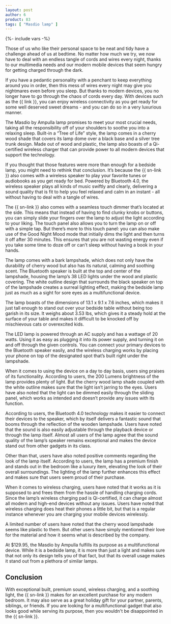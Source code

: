 ```yaml
---
layout: post
author: 6
product: 83
tags: [ "Masdio lamp" ]  
---
```


{%- include vars -%}

Those of us who like their personal space to be neat and tidy have a challenge ahead of us at bedtime. No matter how much we try, we now have to deal with an endless tangle of cords and wires every night, thanks to our multimedia needs and our modern mobile devices that seem hungry for getting charged through the dark.


If you have a pedantic personality with a penchant to keep everything around you in order, then this mess of wires every night may give you nightmares even before you sleep. But thanks to modern devices, you no longer have to go through the chaos of cords every day. With devices such as the {{ link }}, you can enjoy wireless connectivity as you get ready for some well deserved sweet dreams - and you can do so in a very luxurious manner.

The Masdio by Ampulla lamp promises to meet your most crucial needs, taking all the responsibility off of your shoulders to soothe you into a relaxing sleep. Built-in a “Tree of Life” style, the lamp comes in a cherry wood shade that covers its lamp dome over a black base and a silver tree trunk design. Made out of wood and plastic, the lamp also boasts of a Qi-certified wireless charger that can provide power to all modern devices that support the technology.

 

If you thought that those features were more than enough for a bedside lamp, you might need to rethink that conclusion. It’s because the {{ sn-link }} also comes with a wireless speaker to play your favorite tunes or audiobooks as you get ready for bed. Powered by Bluetooth 4.0, the wireless speaker plays all kinds of music swiftly and clearly, delivering a sound quality that is fit to help you feel relaxed and calm in an instant - all without having to deal with a tangle of wires.

 
The {{ sn-link }} also comes with a seamless touch dimmer that’s located at the side. This means that instead of having to find clunky knobs or buttons, you can simply slide your fingers over the lamp to adjust the light according to your liking. The touch panel also allows you to turn the lamp on or off with a simple tap. But there’s more to this touch panel: you can also make use of the Good Night Mood mode that initially dims the light and then turns it off after 30 minutes. This ensures that you are not wasting energy even if you take some time to doze off or can’t sleep without having a book in your hands.

 

The lamp comes with a bark lampshade, which does not only have the durability of cherry wood but also has its natural, calming and soothing scent. The Bluetooth speaker is built at the top and center of the lampshade, housing the lamp’s 38 LED lights under the wood and plastic covering. The white outline design that surrounds the black speaker on top of the lampshade creates a surreal lighting effect, making the bedside lamp just as much as a sight for sore eyes as a multifunctional device.

 

The lamp boasts of the dimensions of 13.1 x 9.1 x 7.6 inches, which makes it just tall enough to stand out over your bedside table without being too garish in its size. It weighs about 3.53 lbs, which gives it a steady hold at the surface of your table and makes it difficult to be knocked off by mischievous cats or overexcited kids.

 

The LED lamp is powered through an AC supply and has a wattage of 20 watts. Using it as easy as plugging it into its power supply, and turning it on and off through the given controls. You can connect your primary devices to the Bluetooth speaker easily, and the wireless charging works by placing your phone on top of the designated spot that’s built right under the lampshade.

 

When it comes to using the device on a day to day basis, users sing praises of its functionality. According to users, the 200 Lumens brightness of the lamp provides plenty of light. But the cherry wood lamp shade coupled with the white outline makes sure that the light isn’t jarring to the eyes. Users have also noted that the light can be dimmed easily through the sliding panel, which works as intended and doesn’t provide any issues with its function.

 

According to users, the Bluetooth 4.0 technology makes it easier to connect their devices to the speaker, which by itself delivers a fantastic sound that booms through the reflection of the wooden lampshade. Users have noted that the sound is also easily adjustable through the playback device or through the lamp itself. Almost all users of the lamp agree that the sound quality of the lamp’s speaker remains exceptional and makes the device stand out from other gadgets in its class.

 

Other than that, users have also noted positive comments regarding the look of the lamp itself. According to users, the lamp has a premium finish and stands out in the bedroom like a luxury item, elevating the look of their overall surroundings. The lighting of the lamp further enhances this effect and makes sure that users seem proud of their purchase.

 

When it comes to wireless charging, users have noted that it works as it is supposed to and frees them from the hassle of handling charging cords. Since the lamp’s wireless charging pad is Qi-certified, it can charge almost all modern and high-end devices without any issues. Users have noted that wireless charging does heat their phones a little bit, but that is a regular instance whenever you are charging your mobile devices wirelessly.

 

A limited number of users have noted that the cherry wood lampshade seems like plastic to them. But other users have simply mentioned their love for the material and how it seems what is described by the company.


At $129.95, the Masdio by Ampulla fulfills its purpose as a multifunctional device. While it is a bedside lamp, it is more than just a light and makes sure that not only its design tells you of that fact, but that its overall usage makes it stand out from a plethora of similar lamps.

 

## Conclusion

With exceptional built, premium sound, wireless charging, and a soothing light, the {{ sn-link }} makes for an excellent purchase for any modern bedroom. It may also serve as a great holiday gift for your partner, parents, siblings, or friends. If you are looking for a multifunctional gadget that also looks good while serving its purpose, then you wouldn't be disappointed in the {{ sn-link }}.
